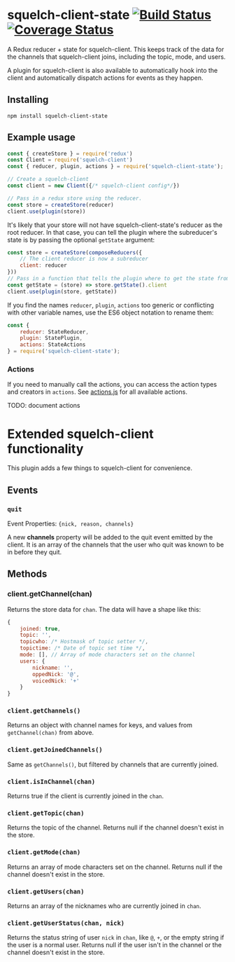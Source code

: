 # squelch-client-state [![Build Status](https://travis-ci.org/squelch-irc/squelch-client-state.svg?branch=master)](https://travis-ci.org/squelch-irc/squelch-client-state) [![Coverage Status](https://coveralls.io/repos/github/squelch-irc/squelch-client-state/badge.svg?branch=master)](https://coveralls.io/github/squelch-irc/squelch-client-state?branch=master)
A Redux reducer + state for squelch-client. This keeps track of the data for the channels that squelch-client joins, including the topic, mode, and users.

A plugin for squelch-client is also available to automatically hook into the client and automatically dispatch actions for events as they happen.

## Installing
`npm install squelch-client-state`

## Example usage
```js
const { createStore } = require('redux')
const Client = require('squelch-client')
const { reducer, plugin, actions } = require('squelch-client-state');

// Create a squelch-client
const client = new Client({/* squelch-client config*/})

// Pass in a redux store using the reducer.
const store = createStore(reducer)
client.use(plugin(store))
```

It's likely that your store will not have squelch-client-state's reducer as the root reducer. In that case, you can tell the plugin where the subreducer's state is by passing the optional `getState` argument:

```js
const store = createStore(composeReducers({
    // The client reducer is now a subreducer
    client: reducer
}))
// Pass in a function that tells the plugin where to get the state from
const getState = (store) => store.getState().client
client.use(plugin(store, getState))
```

If you find the names `reducer`, `plugin`, `actions` too generic or conflicting with other variable names, use the ES6 object notation to rename them:

```js
const {
    reducer: StateReducer,
    plugin: StatePlugin,
    actions: StateActions
} = require('squelch-client-state');
```

### Actions

If you need to manually call the actions, you can access the action types and creators in `actions`. See [actions.js](/src/actions.js) for all available actions.

TODO: document actions

# Extended squelch-client functionality

This plugin adds a few things to squelch-client for convenience.

## Events

### `quit`
Event Properties: `{nick, reason, channels}`

A new **channels** property will be added to the quit event emitted by the client. It is an array of the channels that the user who quit was known to be in before they quit.

## Methods

### client.getChannel(chan)

Returns the store data for `chan`. The data will have a shape like this:

```js
{
    joined: true,
    topic: '',
    topicwho: /* Hostmask of topic setter */,
    topictime: /* Date of topic set time */,
    mode: [], // Array of mode characters set on the channel
    users: {
        nickname: '',
        oppedNick: '@',
        voicedNick: '+'
    }
}
```

### `client.getChannels()`

Returns an object with channel names for keys, and values from `getChannel(chan)` from above.

### `client.getJoinedChannels()`

Same as `getChannels()`, but filtered by channels that are currently joined.

### `client.isInChannel(chan)`

Returns true if the client is currently joined in the `chan`.

### `client.getTopic(chan)`

Returns the topic of the channel. Returns null if the channel doesn't exist in the store.

### `client.getMode(chan)`

Returns an array of mode characters set on the channel. Returns null if the channel doesn't exist in the store.

### `client.getUsers(chan)`

Returns an array of the nicknames who are currently joined in `chan`.

### `client.getUserStatus(chan, nick)`

Returns the status string of user `nick` in `chan`, like `@`, `+`, or the empty string if the user is a normal user. Returns null if the user isn't in the channel or the channel doesn't exist in the store.
